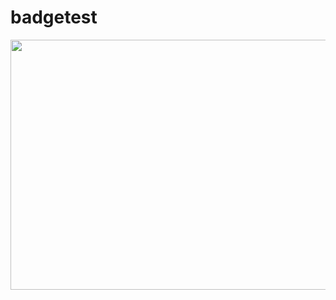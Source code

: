 # badgetest
[<img src="https://img.shields.io/badge/Advanced%20CI%20Examples-blue?link=https%3A%2F%2Fgithub.com%2Fmathworks%2Fadvanced-ci-configuration-examples" width="1000" height="400">](https://github.com/mathworks/advanced-ci-configuration-examples)
